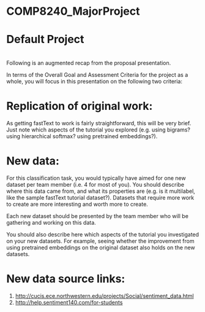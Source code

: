# COMP8240_MajorProject

# Default Project
<br>
Following is an augmented recap from the proposal presentation.

In terms of the Overall Goal and Assessment Criteria for the project as a whole, you will focus in this presentation on the following two criteria:

# Replication of original work: 
As getting fastText to work is fairly straightforward, this will be very brief.  Just note which aspects of the tutorial you explored (e.g. using bigrams? using hierarchical softmax? using pretrained embeddings?).

# New data: 
For this classification task, you would typically have aimed for one new dataset per team member (i.e. 4 for most of you).  You should describe where this data came from, and what its properties are (e.g. is it multilabel, like the sample fastText tutorial dataset?).  Datasets that require more work to create are more interesting and worth more to create. 

Each new dataset should be presented by the team member who will be gathering and working on this data.

You should also describe here which aspects of the tutorial you investigated on your new datasets.  For example, seeing whether the improvement from using pretrained embeddings on the original dataset also holds on the new datasets.

# New data source links:
1. http://cucis.ece.northwestern.edu/projects/Social/sentiment_data.html
2. http://help.sentiment140.com/for-students
